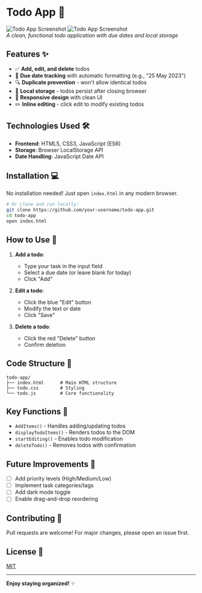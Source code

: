 # Todo App 🚀

![Todo App Screenshot](/screenshots/preview1.png) 
![Todo App Screenshot](/screenshots/preview2.png)  
*A clean, functional todo application with due dates and local storage*

## Features ✨

- ✅ **Add, edit, and delete** todos
- 📅 **Due date tracking** with automatic formatting (e.g., "25 May 2023")
- 🔍 **Duplicate prevention** - won't allow identical todos
- 💾 **Local storage** - todos persist after closing browser
- 🎨 **Responsive design** with clean UI
- ✏️ **Inline editing** - click edit to modify existing todos

## Technologies Used 🛠️

- **Frontend**: HTML5, CSS3, JavaScript (ES6)
- **Storage**: Browser LocalStorage API
- **Date Handling**: JavaScript Date API

## Installation 💻

No installation needed! Just open `index.html` in any modern browser.

```bash
# Or clone and run locally:
git clone https://github.com/your-username/todo-app.git
cd todo-app
open index.html

```



## How to Use 📝

1. **Add a todo**:
   - Type your task in the input field
   - Select a due date (or leave blank for today)
   - Click "Add"

2. **Edit a todo**:
   - Click the blue "Edit" button
   - Modify the text or date
   - Click "Save"

3. **Delete a todo**:
   - Click the red "Delete" button
   - Confirm deletion

## Code Structure 📂

```
todo-app/
├── index.html      # Main HTML structure
├── todo.css        # Styling
└── todo.js         # Core functionality
```

## Key Functions 🔑

- `AddItems()` - Handles adding/updating todos
- `displayTodoItems()` - Renders todos to the DOM
- `startEditing()` - Enables todo modification
- `deleteTodo()` - Removes todos with confirmation

## Future Improvements 🔮

- [ ] Add priority levels (High/Medium/Low)
- [ ] Implement task categories/tags
- [ ] Add dark mode toggle
- [ ] Enable drag-and-drop reordering

## Contributing 🤝

Pull requests are welcome! For major changes, please open an issue first.

## License 📜

[MIT](https://choosealicense.com/licenses/mit/)

---

**Enjoy staying organized!** ✨
```

